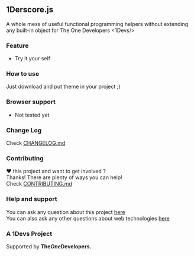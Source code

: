[support]: http://github.com/AliMD/1Tuts/issues "http://ali.md/ask"
[issues]: http://github.com/AliMD/1Derscore/issues "Issues · AliMD/1Derscore"
[changelog]: ./CHANGELOG.md "1Reset Change log"
[contribute]: ./CONTRIBUTING.md "How to contribute"

## 1Derscore.js
A whole mess of useful functional programming helpers without extending any built-in object for The One Developers &lt;1Devs/>

### Feature
* Try it your self

### How to use
Just download and put theme in your project ;)

### Browser support
* Not tested yet

### Change Log
Check [CHANGELOG.md][changelog]  

### Contributing
**♥** this project and want to get involved ?  
Thanks! There are plenty of ways you can help!  
Check [CONTRIBUTING.md][contribute]

### Help and support
You can ask any question about this project [here][issues]  
You can also ask any other questions about web technologies [here][support]  

### A 1Devs Project
Supported by <b>The<i>One</i>Developers.</b>
